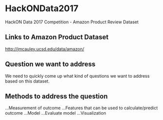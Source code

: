 # HackONData2017
HackON Data 2017 Competition - Amazon Product Review Dataset

## Links to Amazon Product Dataset
http://jmcauley.ucsd.edu/data/amazon/

## Question we want to address
We need to quickly come up what kind of questions we want to address based on this dataset.

## Methods to address the question
   ...Measurement of outcome
   ...Features that can be used to calculate/predict outcome
   ...Model
   ...Evaluate model
   ...Visualization 
